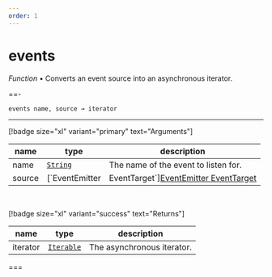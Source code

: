 ```yaml
---
order: 1
---
```

# events

_Function_ &bull; Converts an event source into an asynchronous iterator.


==- <pre><code>events name, source &rarr; iterator</code></pre>
<hr>

[!badge size="xl" variant="primary" text="Arguments"]

| name | type | description |
|------|------|-------------|
|name|[`String`][String]|The name of the event to listen for.|
|source|[`EventEmitter | EventTarget`][EventEmitter  EventTarget]|The event source.|

<br>

[!badge size="xl" variant="success" text="Returns"]

| name | type | description |
|------|------|-------------|
|iterator|[`Iterable`][Iterable]|The asynchronous iterator.|



===




[String]: https://developer.mozilla.org/en-US/docs/Web/JavaScript/Reference/Global_Objects/String
[EventEmitter  EventTarget]: #
[Iterable]: #
